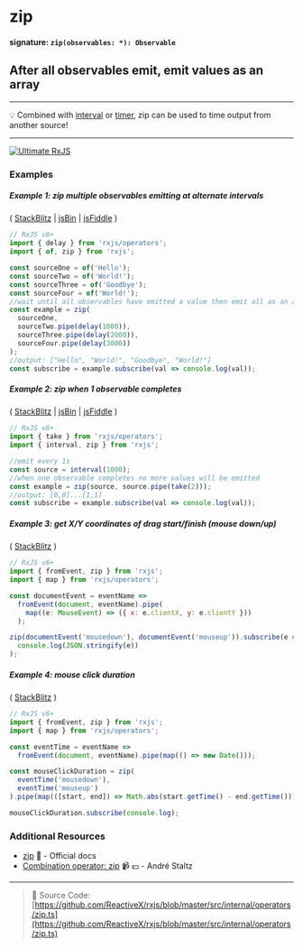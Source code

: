 # zip

#### signature: `zip(observables: *): Observable`

## After all observables emit, emit values as an array

---

:bulb: Combined with [interval](../creation/interval.md) or
[timer](../creation/timer.md), zip can be used to time output from another
source!

---

[![Ultimate RxJS](https://drive.google.com/uc?export=view&id=1htrban3k3Z8CxiKwEV6bdmxW5Wu8xdWX "Ultimate RxJS")](https://ultimatecourses.com/courses/rxjs?ref=4)

### Examples

##### Example 1: zip multiple observables emitting at alternate intervals

(
[StackBlitz](https://stackblitz.com/edit/typescript-5az27c?file=index.ts&devtoolsheight=100)
| [jsBin](http://jsbin.com/lireyisira/1/edit?js,console) |
[jsFiddle](https://jsfiddle.net/btroncone/ton462sg/) )

```js
// RxJS v6+
import { delay } from 'rxjs/operators';
import { of, zip } from 'rxjs';

const sourceOne = of('Hello');
const sourceTwo = of('World!');
const sourceThree = of('Goodbye');
const sourceFour = of('World!');
//wait until all observables have emitted a value then emit all as an array
const example = zip(
  sourceOne,
  sourceTwo.pipe(delay(1000)),
  sourceThree.pipe(delay(2000)),
  sourceFour.pipe(delay(3000))
);
//output: ["Hello", "World!", "Goodbye", "World!"]
const subscribe = example.subscribe(val => console.log(val));
```

##### Example 2: zip when 1 observable completes

(
[StackBlitz](https://stackblitz.com/edit/typescript-f4qgry?file=index.ts&devtoolsheight=100)
| [jsBin](http://jsbin.com/fisitatesa/1/edit?js,console) |
[jsFiddle](https://jsfiddle.net/btroncone/oamyk3xr/) )

```js
// RxJS v6+
import { take } from 'rxjs/operators';
import { interval, zip } from 'rxjs';

//emit every 1s
const source = interval(1000);
//when one observable completes no more values will be emitted
const example = zip(source, source.pipe(take(2)));
//output: [0,0]...[1,1]
const subscribe = example.subscribe(val => console.log(val));
```

##### Example 3: get X/Y coordinates of drag start/finish (mouse down/up)

(
[StackBlitz](https://stackblitz.com/edit/rxjs-zip-mousedownup-coordinates?file=index.ts&devtoolsheight=50)
)

```js
// RxJS v6+
import { fromEvent, zip } from 'rxjs';
import { map } from 'rxjs/operators';

const documentEvent = eventName =>
  fromEvent(document, eventName).pipe(
    map((e: MouseEvent) => ({ x: e.clientX, y: e.clientY }))
  );

zip(documentEvent('mousedown'), documentEvent('mouseup')).subscribe(e =>
  console.log(JSON.stringify(e))
);
```

##### Example 4: mouse click duration

(
[StackBlitz](https://stackblitz.com/edit/rxjs-zip-mouseclickduration?file=index.ts&devtoolsheight=50)
)

```js
// RxJS v6+
import { fromEvent, zip } from 'rxjs';
import { map } from 'rxjs/operators';

const eventTime = eventName =>
  fromEvent(document, eventName).pipe(map(() => new Date()));

const mouseClickDuration = zip(
  eventTime('mousedown'),
  eventTime('mouseup')
).pipe(map(([start, end]) => Math.abs(start.getTime() - end.getTime())));

mouseClickDuration.subscribe(console.log);
```

### Additional Resources

- [zip](http://reactivex.io/rxjs/class/es6/Observable.js~Observable.html#static-method-zip)
  :newspaper: - Official docs
- [Combination operator: zip](https://egghead.io/lessons/rxjs-combination-operator-zip?course=rxjs-beyond-the-basics-operators-in-depth)
  :video_camera: :dollar: - André Staltz

---

> :file_folder: Source Code:
> [https://github.com/ReactiveX/rxjs/blob/master/src/internal/operators/zip.ts](https://github.com/ReactiveX/rxjs/blob/master/src/internal/operators/zip.ts)
